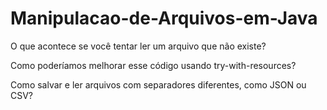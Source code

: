 # Manipulacao-de-Arquivos-em-Java

O que acontece se você tentar ler um arquivo que não existe?


Como poderíamos melhorar esse código usando try-with-resources?


Como salvar e ler arquivos com separadores diferentes, como JSON ou CSV?
